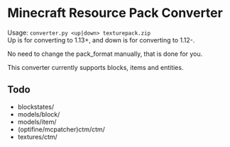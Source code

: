 # Minecraft Resource Pack Converter

Usage: `converter.py <up|down> texturepack.zip`  
Up is for converting to 1.13+, and down is for converting to 1.12-.

No need to change the pack_format manually, that is done for you.

This converter currently supports blocks, items and entities.

## Todo
- blockstates/
- models/block/
- models/item/
- (optifine/mcpatcher)ctm/ctm/
- textures/ctm/
